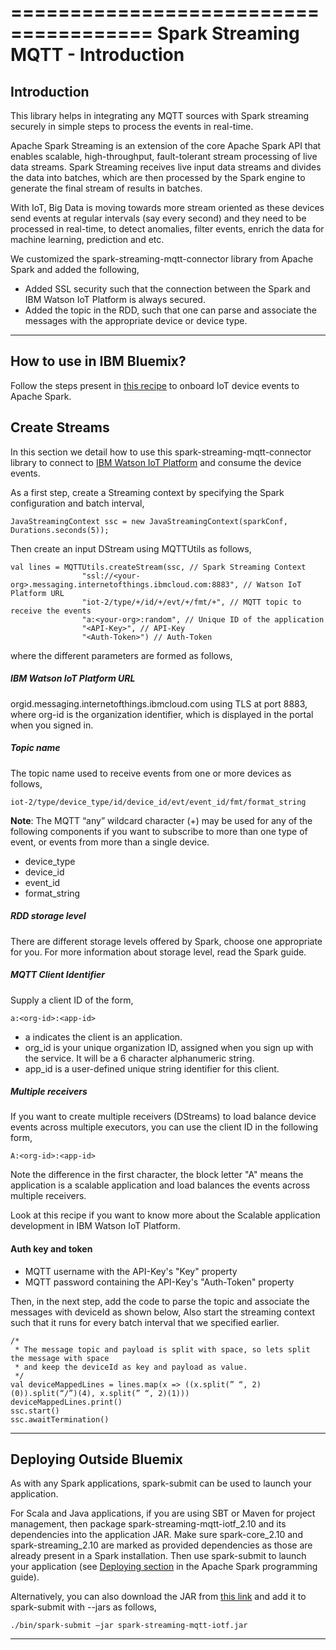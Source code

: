 ======================================
Spark Streaming MQTT - Introduction
======================================

Introduction
-------------

This library helps in integrating any MQTT sources with Spark streaming securely in simple steps to process the events in real-time.

Apache Spark Streaming is an extension of the core Apache Spark API that enables scalable, high-throughput, fault-tolerant stream processing of live data streams. Spark Streaming receives live input data streams and divides the data into batches, which are then processed by the Spark engine to generate the final stream of results in batches.

With IoT, Big Data is moving towards more stream oriented as these devices send events at regular intervals (say every second) and they need to be processed in real-time, to detect anomalies, filter events, enrich the data for machine learning, prediction and etc.

We customized the spark-streaming-mqtt-connector library from Apache Spark and added the following,
* Added SSL security such that the connection between the Spark and IBM Watson IoT Platform is always secured.
* Added the topic in the RDD, such that one can parse and associate the messages with the appropriate device or device type. 

----

How to use in IBM Bluemix?
--------------------------

Follow the steps present in [this recipe](http://www.ibm.com/internet-of-things/) to onboard IoT device events to Apache Spark.

Create Streams
--------------

In this section we detail how to use this spark-streaming-mqtt-connector library to connect to [IBM Watson IoT Platform](http://www.ibm.com/internet-of-things/) and consume the device events.

As a first step, create a Streaming context by specifying the Spark configuration and batch interval,

    JavaStreamingContext ssc = new JavaStreamingContext(sparkConf, Durations.seconds(5));
    
Then create an input DStream using MQTTUtils as follows,

    val lines = MQTTUtils.createStream(ssc, // Spark Streaming Context
                    "ssl://<your-org>.messaging.internetofthings.ibmcloud.com:8883", // Watson IoT Platform URL
                    "iot-2/type/+/id/+/evt/+/fmt/+", // MQTT topic to receive the events
                    "a:<your-org>:random", // Unique ID of the application
                    "<API-Key>", // API-Key
                    "<Auth-Token>") // Auth-Token

where the different parameters are formed as follows,

##### IBM Watson IoT Platform URL #####

orgid.messaging.internetofthings.ibmcloud.com using TLS at port 8883, where org-id is the organization identifier, which is displayed in the portal when you signed in.

##### Topic name #####

The topic name used to receive events from one or more devices as follows,

    iot-2/type/device_type/id/device_id/evt/event_id/fmt/format_string

**Note**: The MQTT “any” wildcard character (+) may be used for any of the following components if you want to subscribe to more than one type of event, or events from more than a single device.

* device_type
* device_id
* event_id
* format_string

##### RDD storage level #####

There are different storage levels offered by Spark, choose one appropriate for you. For more information about storage level, read the Spark guide.

##### MQTT Client Identifier #####

Supply a client ID of the form,

    a:<org-id>:<app-id>

* a indicates the client is an application.
* org_id is your unique organization ID, assigned when you sign up with the service. It will be a 6 character alphanumeric string.
* app_id is a user-defined unique string identifier for this client.

##### Multiple receivers #####

If you want to create multiple receivers (DStreams) to load balance device events across multiple executors, you can use the client ID in the following form,

    A:<org-id>:<app-id>

Note the difference in the first character, the block letter "A" means the application is a scalable application and load balances the events across multiple receivers.

Look at this recipe if you want to know more about the Scalable application development in IBM Watson IoT Platform.

#### Auth key and token ####

* MQTT username with the API-Key's "Key" property
* MQTT password containing the API-Key's "Auth-Token" property 

Then, in the next step, add the code to parse the topic and associate the messages with deviceId as shown below, Also start the streaming context such that it runs for every batch interval that we specified earlier.

    /*
     * The message topic and payload is split with space, so lets split the message with space
     * and keep the deviceId as key and payload as value.
     */
    val deviceMappedLines = lines.map(x => ((x.split(” “, 2)(0)).split(“/”)(4), x.split(” “, 2)(1)))
    deviceMappedLines.print()
    ssc.start()
    ssc.awaitTermination()
    
----

Deploying Outside Bluemix
-------------------------

As with any Spark applications, spark-submit can be used to launch your application. 

For Scala and Java applications, if you are using SBT or Maven for project management, then package spark-streaming-mqtt-iotf_2.10 and its dependencies into the application JAR. Make sure spark-core_2.10 and spark-streaming_2.10 are marked as provided dependencies as those are already present in a Spark installation. Then use spark-submit to launch your application (see [Deploying section](http://spark.apache.org/docs/latest/streaming-programming-guide.html#deploying-applications) in the Apache Spark programming guide).

Alternatively, you can also download the JAR from [this link](https://github.com/sathipal/spark-streaming-mqtt-with-security_2.10-1.3.0/releases/download/0.0.1/spark-streaming-mqtt-security_2.10-1.3.0-0.0.1.jar) and add it to spark-submit with --jars as follows,


    ./bin/spark-submit –jar spark-streaming-mqtt-iotf.jar

----
